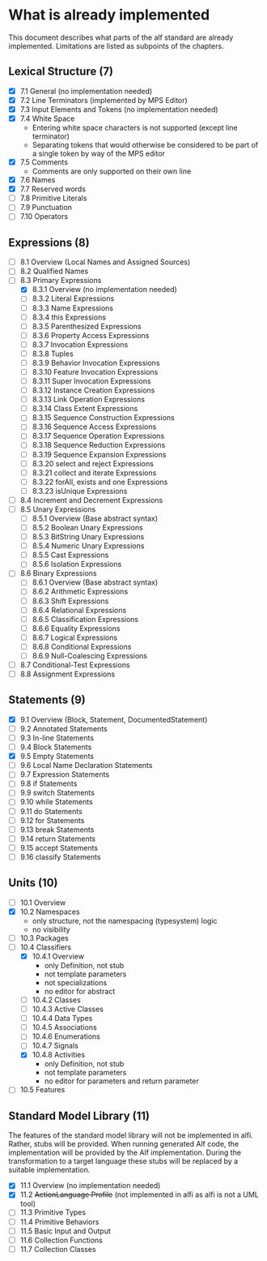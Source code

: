 # What is already implemented

This document describes what parts of the alf standard are already implemented.
Limitations are listed as subpoints of the chapters.

## Lexical Structure (7)

- [x] 7.1 General (no implementation needed)
- [x] 7.2 Line Terminators (implemented by MPS Editor)
- [x] 7.3 Input Elements and Tokens (no implementation needed)
- [x] 7.4 White Space
  - Entering white space characters is not supported (except line terminator)
  - Separating tokens that would otherwise be considered to be part of a single token by way of the MPS editor
- [x] 7.5 Comments
  - Comments are only supported on their own line
- [x] 7.6 Names
- [x] 7.7 Reserved words
- [ ] 7.8 Primitive Literals
- [ ] 7.9 Punctuation
- [ ] 7.10 Operators

## Expressions (8)

- [ ] 8.1 Overview (Local Names and Assigned Sources)
- [ ] 8.2 Qualified Names
- [ ] 8.3 Primary Expressions
  - [x] 8.3.1 Overview (no implementation needed)
  - [ ] 8.3.2 Literal Expressions
  - [ ] 8.3.3 Name Expressions
  - [ ] 8.3.4 this Expressions
  - [ ] 8.3.5 Parenthesized Expressions
  - [ ] 8.3.6 Property Access Expressions
  - [ ] 8.3.7 Invocation Expressions
  - [ ] 8.3.8 Tuples
  - [ ] 8.3.9 Behavior Invocation Expressions
  - [ ] 8.3.10 Feature Invocation Expressions
  - [ ] 8.3.11 Super Invocation Expressions
  - [ ] 8.3.12 Instance Creation Expressions
  - [ ] 8.3.13 Link Operation Expressions
  - [ ] 8.3.14 Class Extent Expressions
  - [ ] 8.3.15 Sequence Construction Expressions
  - [ ] 8.3.16 Sequence Access Expressions
  - [ ] 8.3.17 Sequence Operation Expressions
  - [ ] 8.3.18 Sequence Reduction Expressions
  - [ ] 8.3.19 Sequence Expansion Expressions
  - [ ] 8.3.20 select and reject Expressions
  - [ ] 8.3.21 collect and iterate Expressions
  - [ ] 8.3.22 forAll, exists and one Expressions
  - [ ] 8.3.23 isUnique Expressions
- [ ] 8.4 Increment and Decrement Expressions
- [ ] 8.5 Unary Expressions
  - [ ] 8.5.1 Overview (Base abstract syntax)
  - [ ] 8.5.2 Boolean Unary Expressions
  - [ ] 8.5.3 BitString Unary Expressions
  - [ ] 8.5.4 Numeric Unary Expressions
  - [ ] 8.5.5 Cast Expressions
  - [ ] 8.5.6 Isolation Expressions
- [ ] 8.6 Binary Expressions
  - [ ] 8.6.1 Overview (Base abstract syntax)
  - [ ] 8.6.2 Arithmetic Expressions
  - [ ] 8.6.3 Shift Expressions
  - [ ] 8.6.4 Relational Expressions
  - [ ] 8.6.5 Classification Expressions
  - [ ] 8.6.6 Equality Expressions
  - [ ] 8.6.7 Logical Expressions
  - [ ] 8.6.8 Conditional Expressions
  - [ ] 8.6.9 Null-Coalescing Expressions
- [ ] 8.7 Conditional-Test Expressions
- [ ] 8.8 Assignment Expressions

## Statements (9)

- [x] 9.1 Overview (Block, Statement, DocumentedStatement)
- [ ] 9.2 Annotated Statements
- [ ] 9.3 In-line Statements
- [ ] 9.4 Block Statements
- [x] 9.5 Empty Statements
- [ ] 9.6 Local Name Declaration Statements
- [ ] 9.7 Expression Statements
- [ ] 9.8 if Statements
- [ ] 9.9 switch Statements
- [ ] 9.10 while Statements
- [ ] 9.11 do Statements
- [ ] 9.12 for Statements
- [ ] 9.13 break Statements
- [ ] 9.14 return Statements
- [ ] 9.15 accept Statements
- [ ] 9.16 classify Statements

## Units (10)

- [ ] 10.1 Overview
- [x] 10.2 Namespaces
  - only structure, not the namespacing (typesystem) logic
  - no visibility
- [ ] 10.3 Packages
- [ ] 10.4 Classifiers
  - [x] 10.4.1 Overview
    - only Definition, not stub
    - not template parameters
    - not specializations
    - no editor for abstract
  - [ ] 10.4.2 Classes
  - [ ] 10.4.3 Active Classes
  - [ ] 10.4.4 Data Types
  - [ ] 10.4.5 Associations
  - [ ] 10.4.6 Enumerations
  - [ ] 10.4.7 Signals
  - [x] 10.4.8 Activities
    - only Definition, not stub
    - not template parameters
    - no editor for parameters and return parameter
- [ ] 10.5 Features

## Standard Model Library (11)

The features of the standard model library will not be implemented in alfi.
Rather, stubs will be provided.
When running generated Alf code, the implementation will be provided by the Alf implementation.
During the transformation to a target language these stubs will be replaced by a suitable implementation.

- [x] 11.1 Overview (no implementation needed)
- [x] 11.2 ~~ActionLanguage Profile~~ (not implemented in alfi as alfi is not a UML tool)
- [ ] 11.3 Primitive Types
- [ ] 11.4 Primitive Behaviors
- [ ] 11.5 Basic Input and Output
- [ ] 11.6 Collection Functions
- [ ] 11.7 Collection Classes

